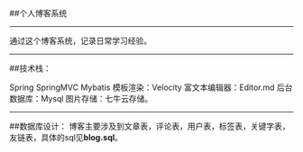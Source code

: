 ##个人博客系统

----------
通过这个博客系统，记录日常学习经验。

----------

##技术栈：

Spring
SpringMVC
Mybatis
模板渲染：Velocity
富文本编辑器：Editor.md
后台数据库：Mysql
图片存储：七牛云存储。

----------
##数据库设计：
博客主要涉及到文章表，评论表，用户表，标签表，关键字表，友链表，具体的sql见**blog.sql**。

